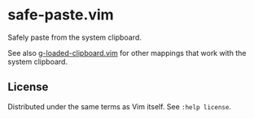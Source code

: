 # safe-paste.vim

Safely paste from the system clipboard.

See also
[g-loaded-clipboard.vim](https://github.com/riceissa/vim-g-loaded-clipboard)
for other mappings that work with the system clipboard.

## License

Distributed under the same terms as Vim itself. See `:help license`.
